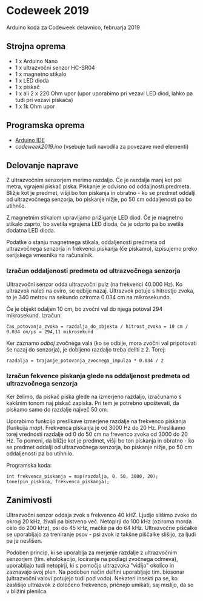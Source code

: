 # Codeweek 2019
Arduino koda za Codeweek delavnico, februarja 2019

## Strojna oprema
- 1 x Arduino Nano
- 1 x ultrazvočni senzor HC-SR04
- 1 x magnetno stikalo
- 1 x LED dioda
- 1 x piskač
- 1 x ali 2 x 220 Ohm upor (upor uporabimo pri vezavi LED diod, lahko pa tudi pri vezavi piskača)
- 1 x 1k Ohm upor

## Programska oprema
- [Arduino IDE](https://www.arduino.cc/en/Main/Software)
- *codeweek2019.ino* (vsebuje tudi navodila za povezave med elementi)

## Delovanje naprave
Z ultrazvočnim senzorjem merimo razdaljo. Če je razdalja manj kot pol metra, vgrajeni piskač piska. Piskanje je odvisno od oddaljnosti predmeta. Bližje kot je predmet, višji bo ton piskanja in obratno - ko se predmet oddalji od ultrazvočnega senzorja, bo piskanje nižje, po 50 cm oddaljenosti pa bo utihnilo.

Z magnetnim stikalom upravljamo prižiganje LED diod. Če je magnetno stikalo zaprto, bo svetila vgrajena LED dioda, če je odprto pa bo svetila dodatna LED dioda.

Podatke o stanju magnetnega stikala, oddaljenosti predmeta od ultrazvočnega senzorja in frekvenci piskanja (če piskamo), izpisujemo preko serijskega vmesnika na računalnik.

### Izračun oddaljenosti predmeta od ultrazvočnega senzorja
Ultrazvočni senzor odda ultrazvočni pulz (na frekvenci 40.000 Hz). Ko ultrazvok naleti na oviro, se odbije nazaj. Ultrazvok potuje s hitrostjo zvoka, to je 340 metrov na sekundo oziroma 0.034 cm na mikrosekundo.

Če je objekt odaljen 10 cm, bo zvočni val do njega potoval 294 mikrosekund. Izračun:

`čas_potovanja_zvoka = razdalja_do_objekta / hitrost_zvoka = 10 cm / 0.034 cm/µs = 294,11 mikrosekund`

Ker zaznamo *odboj* zvočnega vala (ko se odbije, mora zvočni val pripotovati še nazaj do senzorja), je dobljeno razdaljo treba deliti z 2. Torej:

`razdalja = trajanje_potovanja_zvocnega_impulza * 0.034 / 2`

### Izračun fekvence piskanja glede na oddaljenost predmeta od ultrazvočnega senzorja
Ker želimo, da piskač piska glede na izmerjeno razdaljo, izračunamo s kakšnim tonom naj piskač zapiska. Pri tem je potrebno upoštevati, da piskamo samo do razdalje največ 50 cm.

Uporabimo funkcijo preslikave izmerjene razdalje na frekvenco piskanja (funkcija *map*). Frekvenca piskanja je od 3000 Hz do 20 Hz. Preslikamo torej vrednosti razdalje od 0 do 50 cm na frevenco zvoka od 3000 do 20 Hz. To pomeni, da bližje kot je predmet, višji bo ton piskanja in obratno - ko se predmet oddalji od ultrazvočnega senzorja, bo piskanje nižje, po 50 cm oddaljenosti pa bo utihnilo.

Programska koda:
```
int frekvenca_piskanja = map(razdalja, 0, 50, 3000, 20);
tone(pin_piskaca, frekvenca_piskanja); 
```

## Zanimivosti
Ultrazvočni senzor oddaja zvok s frekvenco 40 kHZ. Ljudje slišimo zvoke do okrog 20 kHz, živali pa bistveno več. Netopirji do 100 kHz (oziroma morda celo do 200 kHz), psi do 45 kHz, mačke pa do 64 kHz. Ultrazvočne piščalke se uporabljajo za treniranje psov - psi zvok iz takšne piščalke slišijo, za ljudi pa je neslišen.

Podoben princip, ki se uporablja za merjenje razdalje z ultrazvočnim senzorjem (tim. eholokacijo, lociranje na podlagi zvočnega odmeva), uporabljajo tudi netopirji, ki s pomočjo ultrazvoka "vidijo" okolico in zaznavajo svoj plen. Na podoben način delfini uporabljajo tim. biosonar (ultrazvočni valovi potujejo tudi pod vodo). Nekateri insekti pa se, ko zaslišijo ultrazvok z določeno frekvenco, pričnejo umikati, saj mislijo, da so v bližini plenilca.
